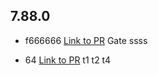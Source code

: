 ## 7.88.0
- f666666 [Link to PR](https://github.com/rasoulmiri/PRTest/pull/44)
Gate ssss

- 64 [Link to PR](https://github.com/rasoulmiri/PRTest/pull/42)
t1
t2
t4
